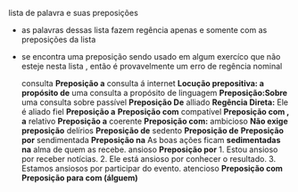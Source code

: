 
lista de palavra e suas preposições
- as palavras dessas lista fazem regência apenas e somente com as preposições da lista 
- se encontra uma preposição sendo usado em algum exercíco que não esteje nesta lista , então é provavelmente um erro de regência nominal

	consulta
		**Preposição a**
			consulta á internet
		**Locução prepositiva: a propósito de**
			uma consulta a propósito de linguagem
		**Preposição:Sobre**
			uma consulta sobre
	passível
		**Preposição De**
	alliado
		**Regência Direta:**
			Ele é aliado fiel
		**Preposição a**
		**Preposição com**
	compatível
		**Preposição com , a**
	relativo
		**Preposição a**
	coerente
		**Preposição com:**
	ambicioso
		**Não exige preposição**
	delírios
		**Preposição de**
	sedento
		**Preposição de**
		**Preposição por**
	sendimentada
		**Preposição na**
			As boas ações ficam **sedimentadas na** alma de quem as recebe.
	ansioso
		**Preposição por**
			1. Estou ansioso por receber notícias.
			2. Ele está ansioso por conhecer o resultado.
			3. Estamos ansiosos por participar do evento.
	atencioso
		**Preposição com**
		**Preposição para com (álguem)**




